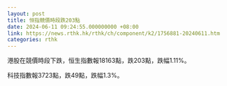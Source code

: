 ```yaml
---
layout: post
title: 恒指競價時段跌203點
date: 2024-06-11 09:24:55.000000000 +08:00
link: https://news.rthk.hk/rthk/ch/component/k2/1756881-20240611.htm
categories: rthk
---
```


港股在競價時段下跌，恒生指數報18163點，跌203點，跌幅1.11%。

科技指數報3723點，跌49點，跌幅1.3%。

